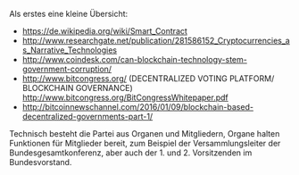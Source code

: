 Als erstes eine kleine Übersicht:

-   <https://de.wikipedia.org/wiki/Smart_Contract>
-   <http://www.researchgate.net/publication/281586152_Cryptocurrencies_as_Narrative_Technologies>
-   <http://www.coindesk.com/can-blockchain-technology-stem-government-corruption/>
-   <http://www.bitcongress.org/> (DECENTRALIZED VOTING PLATFORM/
    BLOCKCHAIN GOVERNANCE)
    <http://www.bitcongress.org/BitCongressWhitepaper.pdf>
-   <http://bitcoinnewschannel.com/2016/01/09/blockchain-based-decentralized-governments-part-1/>

Technisch besteht die Partei aus Organen und Mitgliedern, Organe halten
Funktionen für Mitglieder bereit, zum Beispiel der Versammlungsleiter
der Bundesgesamtkonferenz, aber auch der 1. und 2. Vorsitzenden im
Bundesvorstand.

